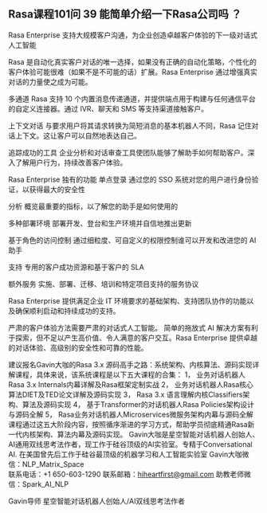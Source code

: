 ## Rasa课程101问 39 能简单介绍一下Rasa公司吗 ？ 
Rasa Enterprise 支持大规模客户沟通，为企业创造卓越客户体验的下一级对话式人工智能
 
Rasa 是自动化真实客户对话的唯一选择，如果没有正确的自动化策略，个性化的客户体验可能很难（如果不是不可能的话）扩展。Rasa Enterprise 通过增强真实对话的力量使之成为可能。


多通道
Rasa 支持 10 个内置消息传递通道，并提供端点用于构建与任何通信平台的自定义连接器。通过 IVR、聊天和 SMS 等支持渠道接触客户。


上下文对话
与要求用户将其请求转换为简短消息的基本机器人不同，Rasa 记住对话上下文。这让客户可以自然地表达自己。


追踪成功的工具
企业分析和对话审查工具使团队能够了解助手如何帮助客户。深入了解用户行为，持续改善客户体验。

Rasa Enterprise 独有的功能
单点登录
通过您的 SSO 系统对您的用户进行身份验证，以获得最大的安全性

分析
概览最重要的指标，以了解您的助手是如何使用的

多种部署环境
部署开发、登台和生产环境并自信地推出更新

基于角色的访问控制
通过细粒度、可自定义的权限控制谁可以开发和改进您的 AI 助手

支持
专用的客户成功资源和基于客户的 SLA

额外服务
实施、部署、迁移、培训和特定项目支持的服务协议

Rasa Enterprise 提供满足企业 IT 环境要求的基础架构、支持团队协作的功能以及确保顺利启动和持续成功的支持。


严肃的客户体验方法需要严肃的对话式人工智能。
简单的拖放式 AI 解决方案有利于探索，但不足以产生高价值、令人满意的客户交互。Rasa Enterprise 提供卓越的对话体验、高级别的安全性和可靠的性能。

建议报名Gavin大咖的Rasa 3.x 源码高手之路：系统架构、内核算法、源码实现详解课程，具体来说，该系统课程是以下五大课程的合集：
1，    业务对话机器人Rasa 3.x Internals内幕详解及Rasa框架定制实战
2，    业务对话机器人Rasa核心算法DIET及TED论文详解及源码实现
3，    Rasa 3.x 语言理解内核Classifiers架构、算法及源码实现
4，    基于Transformer的对话机器人Rasa Policies架构设计与源码全解
5，    Rasa业务对话机器人Microservices微服务架构内幕与源码全解
课程通过这五大阶段内容，按照循序渐进的学习方式，帮助学员彻底精通Rasa新一代内核架构、算法内幕及源码实现。
Gavin大咖是星空智能对话机器人创始人、AI通用双线思考法作者，现工作于硅谷顶级的AI实验室。专精于Conversational AI. 在美国曾先后工作于硅谷最顶级的机器学习和人工智能实验室 
Gavin大咖微信：NLP_Matrix_Space  
联系电话：+1 650-603-1290
联系邮箱：hiheartfirst@gmail.com
助教老师微信：Spark_AI_NLP   


Gavin导师
星空智能对话机器人创始人/AI双线思考法作者
